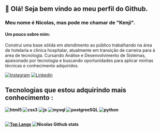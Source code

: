 
## 👋 Olá! Seja bem vindo ao meu perfil do Github. 

### Meu nome é Nicolas, mas pode me chamar de "Kenji".

#### Um pouco sobre mim:

Construí uma base sólida em atendimento ao público trabalhando na área de hotelaria e clinica hospitalar, atualmente em transição de carreira para á area de tecnologia. Cursando Análise e Desenvolvimento de Sistemas, apaixonado por tecnologia e buscando oportunidades para aplicar minhas técnicas e conhecimento adquiridos.

[![Instagram](https://img.shields.io/badge/Instagram-E4405F?style=for-the-badge&logo=instagram&logoColor=white)](https://www.instagram.com/nhkenji/)
[![Linkedin](https://img.shields.io/badge/LinkedIn-0077B5?style=for-the-badge&logo=linkedin&logoColor=white)](https://www.linkedin.com/in/nicolas-henrique-758710133)

## Tecnologias que estou adquirindo mais conhecimento :

<div style="display: inline_block"><b>
    <img align="center" alt="html5" src="https://img.shields.io/badge/HTML5-E34F26?style=for-the-badge&logo=html5&logoColor=white" />
    <img align="center" alt="css3" src="https://img.shields.io/badge/CSS3-1572B6?style=for-the-badge&logo=css3&logoColor=white" />
    <img align="center" alt="js" src="https://img.shields.io/badge/JavaScript-F7DF1E?style=for-the-badge&logo=javascript&logoColor=black" />
    <img align="center" alt="mysql" src="https://img.shields.io/badge/MySQL-005C84?style=for-the-badge&logo=mysql&logoColor=white" />    
    <img align="center" alt="postgreeSQL" src="https://img.shields.io/badge/PostgreSQL-316192?style=for-the-badge&logo=postgresql&logoColor=white" />
    <img align="center" alt="python" src="https://img.shields.io/badge/Python-14354C?style=for-the-badge&logo=python&logoColor=white" />
</div><br/>


[![Top Langs](https://github-readme-stats.vercel.app/api/top-langs/?username=henriNicolas&layout=donut-vertical)](https://github.com/anuraghazra/github-readme-stats)    ![Nicolas Github stats](https://github-readme-stats.vercel.app/api?username=henriNicolas&show_icons=true&theme=dracula)



